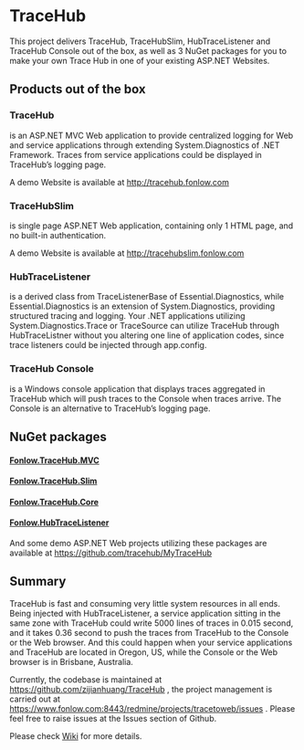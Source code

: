 # TraceHub

This project delivers TraceHub, TraceHubSlim, HubTraceListener and TraceHub Console out of the box, as well as 3 NuGet packages for you to make your own Trace Hub in one of your existing ASP.NET Websites.

## Products out of the box

### TraceHub 
is an ASP.NET MVC Web application to provide centralized logging for Web and service applications through extending System.Diagnostics of .NET Framework. Traces from service applications could be displayed in TraceHub’s logging page.

A demo Website is available at http://tracehub.fonlow.com

### TraceHubSlim 
is single page ASP.NET Web application, containing only 1 HTML page, and no built-in authentication. 

A demo Website is available at http://tracehubslim.fonlow.com

### HubTraceListener 
is a derived class from TraceListenerBase of Essential.Diagnostics, while Essential.Diagnostics is an extension of System.Diagnostics, providing structured tracing and logging. Your .NET applications utilizing System.Diagnostics.Trace or TraceSource can utilize TraceHub through HubTraceListner without you altering one line of application codes, since trace listeners could be injected through app.config.

### TraceHub Console 
is a Windows console application that displays traces aggregated in TraceHub which will push traces to the Console when traces arrive. The Console is an alternative to TraceHub’s logging page.

## NuGet packages

#### [Fonlow.TraceHub.MVC](https://www.nuget.org/packages/Fonlow.TraceHub.MVC/)

#### [Fonlow.TraceHub.Slim](https://www.nuget.org/packages/Fonlow.TraceHub.Slim/)

#### [Fonlow.TraceHub.Core](https://www.nuget.org/packages/Fonlow.TraceHub.Core/)

#### [Fonlow.HubTraceListener](https://www.nuget.org/packages/Fonlow.HubTraceListener/)


And some demo ASP.NET Web projects utilizing these packages are available at https://github.com/tracehub/MyTraceHub


## Summary

TraceHub is fast and consuming very little system resources in all ends. Being injected with HubTraceListener, a service application sitting in the same zone with TraceHub could write 5000 lines of traces in 0.015 second, and it takes 0.36 second to push the traces from TraceHub to the Console or the Web browser. And this could happen when your service applications and TraceHub are located in Oregon, US, while the Console or the Web browser is in Brisbane, Australia.

Currently, the codebase is maintained at https://github.com/zijianhuang/TraceHub , the project management is carried out at https://www.fonlow.com:8443/redmine/projects/tracetoweb/issues . Please feel free to raise issues at the Issues section of Github.

Please check [Wiki](https://github.com/zijianhuang/TraceHub/wiki) for more details.


